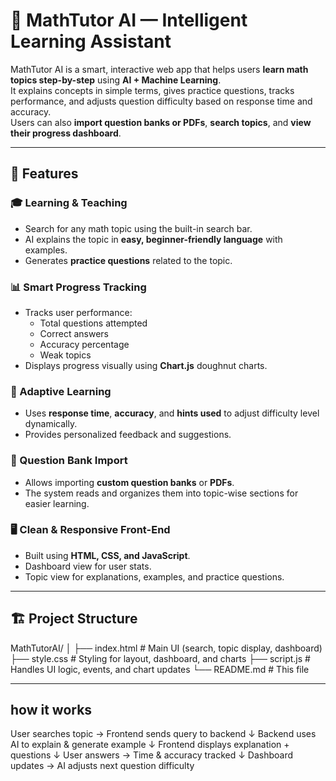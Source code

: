 # 🧮 MathTutor AI — Intelligent Learning Assistant

MathTutor AI is a smart, interactive web app that helps users **learn math topics step-by-step** using **AI + Machine Learning**.  
It explains concepts in simple terms, gives practice questions, tracks performance, and adjusts question difficulty based on response time and accuracy.  
Users can also **import question banks or PDFs**, **search topics**, and **view their progress dashboard**.

---

## 🚀 Features

### 🎓 Learning & Teaching
- Search for any math topic using the built-in search bar.  
- AI explains the topic in **easy, beginner-friendly language** with examples.  
- Generates **practice questions** related to the topic.

### 📊 Smart Progress Tracking
- Tracks user performance:
  - Total questions attempted  
  - Correct answers  
  - Accuracy percentage  
  - Weak topics
- Displays progress visually using **Chart.js** doughnut charts.

### 🧠 Adaptive Learning
- Uses **response time**, **accuracy**, and **hints used** to adjust difficulty level dynamically.  
- Provides personalized feedback and suggestions.

### 📂 Question Bank Import
- Allows importing **custom question banks** or **PDFs**.  
- The system reads and organizes them into topic-wise sections for easier learning.

### 🖥️ Clean & Responsive Front-End
- Built using **HTML, CSS, and JavaScript**.  
- Dashboard view for user stats.  
- Topic view for explanations, examples, and practice questions.

---

## 🏗️ Project Structure
MathTutorAI/
│
├── index.html # Main UI (search, topic display, dashboard)
├── style.css # Styling for layout, dashboard, and charts
├── script.js # Handles UI logic, events, and chart updates
└── README.md # This file


---

## how it works
User searches topic → Frontend sends query to backend
        ↓
   Backend uses AI to explain & generate example
        ↓
   Frontend displays explanation + questions
        ↓
   User answers → Time & accuracy tracked
        ↓
   Dashboard updates → AI adjusts next question difficulty
